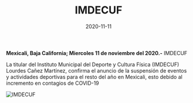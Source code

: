 ﻿---
layout: blog
title:  "IMDECUF"
date:   2020-11-11  
categories: mexicali
permalink: /:categories/:title:output_ext
image: /img/cnr/imdecuf.jpg
alt: "Rosarito Centro"
autor: "CNR Noticias - Canal 73"
---


**Mexicali, Baja California;  Miercoles 11 de noviembre del 2020.-** IMDECUF


La titular del Instituto Municipal del Deporte y Cultura Física (IMDECUF) Lourdes Cañez Martínez, confirma el anuncio de la suspensión de eventos y actividades deportivas para el resto del año en Mexicali, esto debido al incremento en contagios de COVID-19

<div id="carouselExampleSlidesOnly" class="carousel slide" data-ride="carousel">
  <div class="carousel-inner">
    <div class="carousel-item active">
       <img class="d-block w-100" src="/img/cnr/imdecuf.jpg" loading="lazy"  alt="IMDECUF">
    </div>
  </div>
</div>
